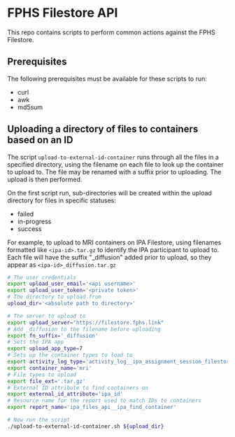 # FPHS Filestore API

This repo contains scripts to perform common actions against the FPHS Filestore.

## Prerequisites

The following prerequisites must be available for these scripts to run:

- curl
- awk
- md5sum

## Uploading a directory of files to containers based on an ID

The script `upload-to-external-id-container` runs through all the files in a specified directory, using the filename on each file to look up the container to upload to. The file may be renamed with a suffix prior to uploading. The upload is then performed.

On the first script run, sub-directories will be created within the upload directory for files in specific statuses:

- failed
- in-progress
- success

For example, to upload to MRI containers on IPA Filestore, using filenames formatted like `<ipa-id>.tar.gz` to identify the IPA participant to upload to.
Each file will have the suffix "_diffusion" added prior to upload, so they appear as `<ipa-id>_diffusion.tar.gz`

```bash
# The user credentials
export upload_user_email='<api username>'
export upload_user_token='<private token>'
# The directory to upload from
upload_dir='<absolute path to directory>'

# The server to upload to
export upload_server="https://filestore.fphs.link"
# Add _diffusion to the filename before uploading
export fn_suffix='_diffusion'
# Sets the IPA app
export upload_app_type=7
# Sets up the container types to load to
export activity_log_type='activity_log__ipa_assignment_session_filestore'
export container_name='mri'
# File types to upload
export file_ext='.tar.gz'
# External ID attribute to find containers on
export external_id_attribute='ipa_id'
# Resource name for the report used to match IDs to containers
export report_name='ipa_files_api__ipa_find_container'

# Now run the script
./upload-to-external-id-container.sh ${upload_dir}
```

